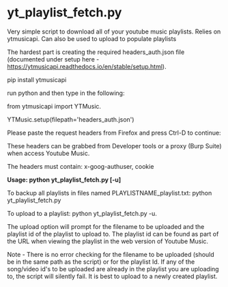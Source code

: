 # yt_playlist_fetch.py
Very simple script to download all of your youtube music playlists.  Relies on ytmusicapi. Can also be used to upload to populate playlists

The hardest part is creating the required headers_auth.json file (documented under setup here - https://ytmusicapi.readthedocs.io/en/stable/setup.html). 

pip install ytmusicapi 

run python and then type in the following:  

from ytmusicapi import YTMusic.   

YTMusic.setup(filepath='headers_auth.json')  

Please paste the request headers from Firefox and press Ctrl-D to continue:  

These headers can be grabbed from Developer tools or a proxy (Burp Suite) when access Youtube Music.  

The headers must contain: x-goog-authuser, cookie

**Usage: python yt_playlist_fetch.py [-u]**

To backup all playlists in files named PLAYLISTNAME_playlist.txt: python yt_playlist_fetch.py  

To upload to a playlist: python yt_playlist_fetch.py -u. 

The upload option will prompt for the filename to be uploaded and the playlist id of the playlist to upload to.  The playlist id can be found as part of the URL when viewing the playlist in the web version of Youtube Music.  

Note - There is no error checking for the filename to be uploaded (should be in the same path as the script) or for the playlist Id. If any of the song/video id's to be uploaded are already in the playlist you are uploading to, the script will silently fail.  It is best to upload to a newly created playlist.
